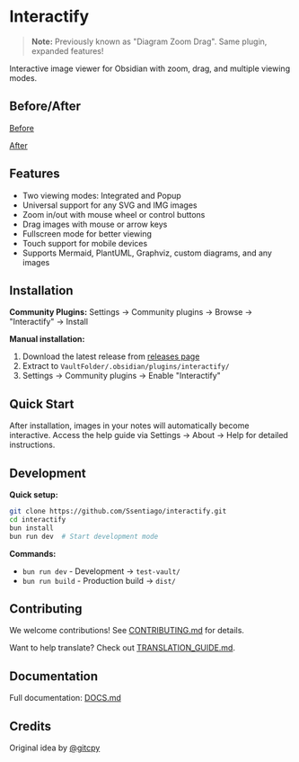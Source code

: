 # Interactify

> **Note:** Previously known as "Diagram Zoom Drag". Same plugin, expanded features!

Interactive image viewer for Obsidian with zoom, drag, and multiple viewing modes.

## Before/After

[Before](https://github.com/user-attachments/assets/87fd24ae-dcc9-463d-a800-db006ab89154)

[After](https://github.com/user-attachments/assets/44ef62c1-32a5-4c78-b3ed-0169610524cb)

## Features
- Two viewing modes: Integrated and Popup
- Universal support for any SVG and IMG images 
- Zoom in/out with mouse wheel or control buttons
- Drag images with mouse or arrow keys
- Fullscreen mode for better viewing
- Touch support for mobile devices
- Supports Mermaid, PlantUML, Graphviz, custom diagrams, and any images

## Installation

**Community Plugins:**
Settings → Community plugins → Browse → "Interactify" → Install

**Manual installation:**
1. Download the latest release from [releases page](https://github.com/Ssentiago/interactify/releases)
2. Extract to `VaultFolder/.obsidian/plugins/interactify/`
3. Settings → Community plugins → Enable "Interactify"

## Quick Start

After installation, images in your notes will automatically become interactive. Access the help guide via Settings → About → Help for detailed instructions.

## Development

**Quick setup:**
```bash
git clone https://github.com/Ssentiago/interactify.git
cd interactify
bun install
bun run dev  # Start development mode
```

**Commands:**
- `bun run dev` - Development → `test-vault/`
- `bun run build` - Production build → `dist/`

## Contributing

We welcome contributions! See [CONTRIBUTING.md](docs/CONTRIBUTING.md) for details.

Want to help translate? Check out [TRANSLATION_GUIDE.md](docs/TRANSLATION_GUIDE.md).

## Documentation
Full documentation: [DOCS.md](docs/DOCS.md)

## Credits
Original idea by [@gitcpy](https://github.com/gitcpy)
